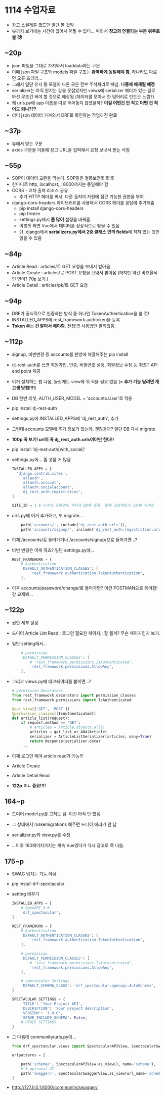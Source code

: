 # 1114 수업자료

- 장고 스켈레톤 코드만 일단 볼 것임
- 뷰까지 보기에는 시간이 없어서 어쩔 수 없다... 따라서 **장고와 연결되는 부분 위주로 볼 것!**


## ~20p

- json 파일을 그대로 가져와서 loaddata하는 구문
- 이때 json 파일 구조와 models 파일 구조는 **완벽하게 동일해야 함**, 하나라도 다르면 오류 뜨더라...
- 그래서 일단 유저 등 모델이 다른 곳은 전부 주석처리로 빼냄. **나중에 해제될 예정**
- serializer는 아직 뭔지는 감을 못잡았지만 views에 serializer 헤더가 있는 걸로 봐선 무조건 써야 할 것으로 예상됨 (데이터를 모아서 한 덩어리로 만드는 느낌?)
- 왜 urls.py에 app 이름을 따로 적어놓지 않았을까? **이걸 어떤건 안 적고 어떤 건 적어도 되나???**
- 더미 json 데이터 가져와서 DRF로 확인하는 작업까진 완료

## ~37p

- 뷰에서 받는 구문
- axios 구문을 이용해 장고 URL을 입력해서 요청 보내서 받는 식임

## ~55p

- SOP이 데이터 교환을 막는다. SOP같은 철통보안!!!!!!!!!!!
- 한마디로 http, localhost, : 8000까지는 동일해야 함
- CORS - 교차 출처 리소스 공유
  - 추가 HTTP 헤더를 써서, 다른 출처의 자원에 접근 가능한 권한을 부여
- django-cors-headers 라이브러리를 사용해서 CORS 헤더를 응답에 추가해줌
  - pip install django-cors-headers
  - pip freeze
  - settings.py에서 **좀 많이** 설정을 바꿔줌
  - 이렇게 하면 Vue에서 데이터를 정상적으로 받을 수 있음
  - 단, django에서 **serializers.py에서 2중 클래스 안의 fields**에 적혀 있는 것만 읽을 수 있음

## ~84p

- Article Read : articles/로 GET 요청을 보내서 받아옴
- Article Create : articles/로 POST 요청을 보내서 받아옴 (하지만 약간 비효율적인 면이? 70p 보기.)
- Article Detail : articles/pk/로 GET 요청

## ~94p

- DRF가 공식적으로 인증하는 방식 중 하나인 TokenAuthentication을 쓸 것!
- INSTALLED_APPS에 rest_framework.authtoken을 등록
- **Token 주는 건 알아서 해야함**. 젠장!!!! 사용법만 알려줬음.

## ~112p

- signup, 비번변경 등 accounts를 한방에 해결해주는 pip install

- dj-rest-auth를 쓰면 회원가입, 인증, 비밀번호 설정, 회원정보 수정 등 REST API end point 제공

- 이거 설치하는 법 나옴, 놀랍게도 view에 뭐 적을 필요 없음 (= **추가 기능 달려면 개고생 당첨!!!!**)

- DB 한번 리셋, AUTH_USER_MODEL = 'accounts.User'로 적용

- pip install dj-rest-auth

- settings.py에 INSTALLED_APPS에 'dj_rest_auth', 추가

- 그런데 accounts 모델에 추가 정보가 있는데, 괜찮을까? 일단 DB 다시 migrate

- **100p 꼭 보기! url이 꼭 dj_rest_auth.urls여야만 한다!!**

- pip install 'dj-rest-auth[with_social]'

- settings.py에... 좀 넣을 거 많음

  ```python
  INSTALLED_APPS = [
  	'django.contrib.sites',
      'allauth',
      'allauth.account',
      'allauth.socialaccount',
      'dj_rest_auth.registration',
  ]
  
  SITE_ID = 1 # 다수의 도메인이 하나의 DB에 등록, 현재 프로젝트가 1번째 사이트
  ```

- urls.py에 이거 추가하고, 또 migrate...

  ```py
      path('accounts/', include('dj_rest_auth.urls')),
      path('accounts/signup/', include('dj_rest_auth.registration.urls')),
  ```

- 이제 /accounts/로 들어가거나 /accounts/signup/으로 들어가면...?

- 비번 변경은 어케 하죠? 일단 settings.py에...

  ```python
  REST_FRAMEWORK = {
      # Authentication
      'DEFAULT_AUTHENTICATION_CLASSES': [
          'rest_framework.authentication.TokenAuthentication',
      ],
  ```

- 이후 accounts/password/change/로 들어가면? 이건 POSTMAN으로 해야함! 걍 교재봐...

## ~122p

- 권한 세부 설정

- 드디어 Article List Read : 로그인 필요한 페이지;; 잘 될까? 무슨 페이지인지 보기.

- 일단 setting에서...

  ```python
      # permission
      'DEFAULT_PERMISSION_CLASSES': [
          # 'rest_framework.permissions.IsAuthenticated',
          'rest_framework.permissions.AllowAny',
      ],
  ```

- 그리고 views.py에 데코레이터를 붙이면...?

  ```python
  # permission Decorators
  from rest_framework.decorators import permission_classes
  from rest_framework.permissions import IsAuthenticated
  
  @api_view(['GET', 'POST'])
  @permission_classes([IsAuthenticated])
  def article_list(request):
      if request.method == 'GET':
          # articles = Article.objects.all()
          articles = get_list_or_404(Article)
          serializer = ArticleListSerializer(articles, many=True)
          return Response(serializer.data)
      ...
  ```

- 이제 로그인 해야 article read가 가능!!!

- Article Create
- Article Detail Read
- **122p ㅈㄴ 중요!!!!**

## 164~p

- 드디어 model.py를 고쳐도 됨. 이건 아직 안 했음
- 그 상태에서 makemigrations 해주면 드디어 에러가 안 남
- serializer.py와 view.py를 수정

- ...이후 160페이지까지는 계속 Vue였다가 다시 장고로 쭉 나옴.

## 175~p

- SWAG 넘치는 기능 ~~아님~~
- pip install drf-spectacular

- setting 바꾸기

  ```python
  INSTALLED_APPS = [
      # OpenAPI 3.0
      'drf_spectacular',
  ]
  
  REST_FRAMEWORK = {
      # Authentication
      'DEFAULT_AUTHENTICATION_CLASSES': [
          'rest_framework.authentication.TokenAuthentication',
      ],
      
      # permission
      'DEFAULT_PERMISSION_CLASSES': [
          # 'rest_framework.permissions.IsAuthenticated',
          'rest_framework.permissions.AllowAny',
      ],
  
      # spectacular Settings
      'DEFAULT_SCHEMA_CLASS': 'drf_spectacular.openapi.AutoSchema',
  }
  
  SPECTACULAR_SETTINGS = {
      'TITLE': 'Your Project API',
      'DESCRIPTION': 'Your project description',
      'VERSION': '1.0.0',
      'SERVE_INCLUDE_SCHEMA': False,
      # OTHER SETTINGS
  }
  ```

- 그 다음에 community/urls.py에...

  ```python
  from drf_spectacular.views import SpectacularAPIView, SpectacularSwaggerView
  
  urlpatterns = [
  
      path('schema/', SpectacularAPIView.as_view(), name='schema'),
      # # optional UI
      path('swagger/', SpectacularSwaggerView.as_view(url_name='schema'), name='swagger-ui'),
  ]
  ```

- http://127.0.0.1:8000/community/swagger/